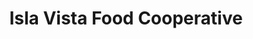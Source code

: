 ---
title: "Isla Vista Food Cooperative"
url: /isla-vista/isla-vista-food-cooperative/
shop: convenience
---